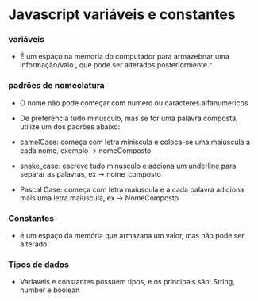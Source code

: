 # Javascript variáveis e constantes

### variáveis
- É um espaço na memoria do computador para armazebnar uma informação/valo , que pode ser alterados posteriormente.r

### padrões de nomeclatura
- O nome não pode começar com numero ou caracteres alfanumericos

- De preferência tudo minusculo, mas se for uma palavra composta, utilize um dos padrões abaixo:

- camelCase: começa com letra miniscula e coloca-se uma maiuscula a cada nome, exemplo -> nomeComposto

- snake_case: escreve tudo minusculo e adciona um underline para separar as palavras, ex -> nome_composto

- Pascal Case: começa com letra maiuscula e a cada palavra adiciona mais uma letra maiuscula, ex -> NomeComposto

### Constantes

- é um espaço da memória que armazana um valor, mas não pode ser alterado!

### Tipos de dados

- Variaveis e constantes possuem tipos, e os principais são: String, number e boolean